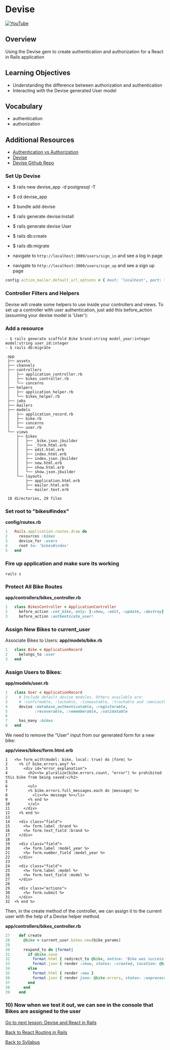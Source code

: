 # Devise
[![YouTube](http://img.youtube.com/vi/ypXAYSn4PqY/0.jpg)](https://www.youtube.com/watch?v=ypXAYSn4PqY)

## Overview
Using the Devise gem to create authentication and authorization for a React in Rails application

## Learning Objectives
- Understanding the difference between authorization and authentication
- Interacting with the Devise generated User model

## Vocabulary
- authentication
- authorization

## Additional Resources
- [Authentication vs Authorization](./authentication-vs-authorization.md)
- [Devise](https://github.com/plataformatec/devise)
- [Devise Github Repo](https://github.com/plataformatec/devise#getting-started)


### Set Up Devise
- $ rails new devise_app -d postgresql -T
- $ cd devise_app
- $ bundle add devise
- $ rails generate devise:install
- $ rails generate devise User
- $ rails db:create
- $ rails db:migrate


- navigate to `http://localhost:3000/users/sign_in` and see a log in page
- navigate to `http://localhost:3000/users/sign_up` and see a sign up page


```ruby
config.action_mailer.default_url_options = { host: 'localhost', port: 3000 }
```

### Controller Filters and Helpers

Devise will create some helpers to use inside your controllers and views. To set up a controller with user authentication, just add this before_action (assuming your devise model is 'User'):

### Add a resource

```
- $ rails generate scaffold Bike brand:string model_year:integer model:string user_id:integer
- $ rails db:migrate
```

```
 app
 ├── assets
 ├── channels
 ├── controllers
 │   ├── application_controller.rb
 │   ├── bikes_controller.rb
 │   └── concerns
 ├── helpers
 │   ├── application_helper.rb
 │   └── bikes_helper.rb
 ├── jobs
 ├── mailers
 ├── models
 │   ├── application_record.rb
 │   ├── bike.rb
 │   ├── concerns
 │   └── user.rb
 └── views
     ├── bikes
     │   ├── _bike.json.jbuilder
     │   ├── _form.html.erb
     │   ├── edit.html.erb
     │   ├── index.html.erb
     │   ├── index.json.jbuilder
     │   ├── new.html.erb
     │   ├── show.html.erb
     │   └── show.json.jbuilder
     └── layouts
         ├── application.html.erb
         ├── mailer.html.erb
         └── mailer.text.erb

 18 directories, 29 files
```

### Set root to "bikes#index"
**config/routes.rb**
```ruby
1	Rails.application.routes.draw do
2	  resources :bikes
3	  devise_for :users
4	  root to: 'bikes#index'
5	end
```

### Fire up application and make sure its working

```
rails s
```

### Protect All Bike Routes

**app/controllers/bikes_controller.rb**
```ruby
1	class BikesController < ApplicationController
2	  before_action :set_bike, only: [:show, :edit, :update, :destroy]
3	  before_action :authenticate_user!
```

### Assign New Bikes to current_user

Associate Bikes to Users:
**app/models/bike.rb**
```ruby
1	class Bike < ApplicationRecord
2	  belongs_to :user
3	end
```

### Assign Users to Bikes:
**app/models/user.rb**
```ruby
1	class User < ApplicationRecord
2	  # Include default devise modules. Others available are:
3	  # :confirmable, :lockable, :timeoutable, :trackable and :omniauthable
4	  devise :database_authenticatable, :registerable,
5	         :recoverable, :rememberable, :validatable
6
7	  has_many :bikes
8	end
```

We need to remove the "User" input from our generated form for a new bike:

**app/views/bikes/form.html.erb**
```
1	<%= form_with(model: bike, local: true) do |form| %>
2	  <% if bike.errors.any? %>
3	    <div id="error_explanation">
4	      <h2><%= pluralize(bike.errors.count, "error") %> prohibited this bike from being saved:</h2>
5
6	      <ul>
7	      <% bike.errors.full_messages.each do |message| %>
8	        <li><%= message %></li>
9	      <% end %>
10	      </ul>
11	    </div>
12	  <% end %>
13
14	  <div class="field">
15	    <%= form.label :brand %>
16	    <%= form.text_field :brand %>
17	  </div>
18
19	  <div class="field">
20	    <%= form.label :model_year %>
21	    <%= form.number_field :model_year %>
22	  </div>
23
24	  <div class="field">
25	    <%= form.label :model %>
26	    <%= form.text_field :model %>
27	  </div>
28
29	  <div class="actions">
30	    <%= form.submit %>
31	  </div>
32	<% end %>
```

Then, in the create method of the controller, we can assign it to the current user with the help of a Devise helper method.

**app/controllers/bikes_controller.rb**
```ruby
27	  def create
28	    @bike = current_user.bikes.new(bike_params)
29
30	    respond_to do |format|
31	      if @bike.save
32	        format.html { redirect_to @bike, notice: 'Bike was successfully created.' }
33	        format.json { render :show, status: :created, location: @bike }
34	      else
35	        format.html { render :new }
36	        format.json { render json: @bike.errors, status: :unprocessable_entity }
37	      end
38	    end
39	  end
```

### 10) Now when we test it out, we can see in the console that Bikes are assigned to the user





[Go to next lesson: Devise and React in Rails](./devise_and_react_in_rails.md)

[Back to React Routing in Rails](./react_routing_in_rails.md)

[Back to Syllabus](../README.md)
